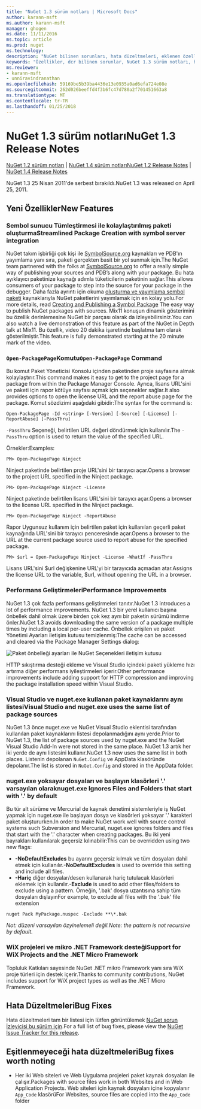 ```yaml
---
title: "NuGet 1.3 sürüm notları | Microsoft Docs"
author: karann-msft
ms.author: karann-msft
manager: ghogen
ms.date: 11/11/2016
ms.topic: article
ms.prod: nuget
ms.technology: 
description: "NuGet bilinen sorunları, hata düzeltmeleri, eklenen özellikleri ve dcr dahil olmak üzere 1.3 için sürüm notları."
keywords: "Özellikler, dcr bilinen sorunlar, NuGet 1.3 sürüm notları, hata düzeltmeleri eklendi"
ms.reviewer:
- karann-msft
- unniravindranathan
ms.openlocfilehash: 59169be5b39ba4436e13e0935a0ad6efa724e08e
ms.sourcegitcommit: 262d026beeffd4f3b6fc47d780a2f701451663a8
ms.translationtype: MT
ms.contentlocale: tr-TR
ms.lasthandoff: 01/25/2018
---
```

# <a name="nuget-13-release-notes"></a><span data-ttu-id="59b67-104">NuGet 1.3 sürüm notları</span><span class="sxs-lookup"><span data-stu-id="59b67-104">NuGet 1.3 Release Notes</span></span>

<span data-ttu-id="59b67-105">[NuGet 1.2 sürüm notları](../release-notes/nuget-1.2.md) | [NuGet 1.4 sürüm notları](../release-notes/nuget-1.4.md)</span><span class="sxs-lookup"><span data-stu-id="59b67-105">[NuGet 1.2 Release Notes](../release-notes/nuget-1.2.md) | [NuGet 1.4 Release Notes](../release-notes/nuget-1.4.md)</span></span>

<span data-ttu-id="59b67-106">NuGet 1.3 25 Nisan 2011'de serbest bırakıldı.</span><span class="sxs-lookup"><span data-stu-id="59b67-106">NuGet 1.3 was released on April 25, 2011.</span></span>

## <a name="new-features"></a><span data-ttu-id="59b67-107">Yeni Özellikler</span><span class="sxs-lookup"><span data-stu-id="59b67-107">New Features</span></span>

### <a name="streamlined-package-creation-with-symbol-server-integration"></a><span data-ttu-id="59b67-108">Sembol sunucu Tümleştirmesi ile kolaylaştırılmış paketi oluşturma</span><span class="sxs-lookup"><span data-stu-id="59b67-108">Streamlined Package Creation with symbol server integration</span></span>

<span data-ttu-id="59b67-109">NuGet takım işbirliği çok kişi ile [SymbolSource.org](http://www.symbolsource.org/) kaynakları ve PDB'ın yayımlama yanı sıra, paketi gerçekten basit bir yol sunmak için.</span><span class="sxs-lookup"><span data-stu-id="59b67-109">The NuGet team partnered with the folks at [SymbolSource.org](http://www.symbolsource.org/) to offer a really simple way of publishing your sources and PDB’s along with your package.</span></span> <span data-ttu-id="59b67-110">Bu hata ayıklayıcı paketinize kaynağı adımla tüketicilerin paketinin sağlar.</span><span class="sxs-lookup"><span data-stu-id="59b67-110">This allows consumers of your package to step into the source for your package in the debugger.</span></span> <span data-ttu-id="59b67-111">Daha fazla ayrıntı için okuma [oluşturma ve yayımlama sembol paketi](../create-packages/symbol-packages.md) kaynaklarıyla NuGet paketlerini yayımlamak için en kolay yolu.</span><span class="sxs-lookup"><span data-stu-id="59b67-111">For more details, read [Creating and Publishing a Symbol Package](../create-packages/symbol-packages.md) The easy way to publish NuGet packages with sources.</span></span> <span data-ttu-id="59b67-112">Mix11 konuşun dinamik gösterimini bu özellik derinlemesine NuGet bir parçası olarak da izleyebilirsiniz.</span><span class="sxs-lookup"><span data-stu-id="59b67-112">You can also watch a live demonstration of this feature as part of the NuGet in Depth talk at Mix11.</span></span> <span data-ttu-id="59b67-113">Bu özellik, video 20 dakika işaretinde başlatma tam olarak gösterilmiştir.</span><span class="sxs-lookup"><span data-stu-id="59b67-113">This feature is fully demonstrated starting at the 20 minute mark of the video.</span></span>

### <a name="open-packagepage-command"></a><span data-ttu-id="59b67-114">`Open-PackagePage`Komutu</span><span class="sxs-lookup"><span data-stu-id="59b67-114">`Open-PackagePage` Command</span></span>

<span data-ttu-id="59b67-115">Bu komut Paket Yöneticisi Konsolu içinden paketinden proje sayfasına almak kolaylaştırır.</span><span class="sxs-lookup"><span data-stu-id="59b67-115">This command makes it easy to get to the project page for a package from within the Package Manager Console.</span></span> <span data-ttu-id="59b67-116">Ayrıca, lisans URL'sini ve paketi için rapor kötüye sayfası açmak için seçenekler sağlar.</span><span class="sxs-lookup"><span data-stu-id="59b67-116">It also provides options to open the license URL and the report abuse page for the package.</span></span>
<span data-ttu-id="59b67-117">Komut sözdizimi aşağıdaki gibidir:</span><span class="sxs-lookup"><span data-stu-id="59b67-117">The syntax for the command is:</span></span>

    Open-PackagePage -Id <string> [-Version] [-Source] [-License] [-ReportAbuse] [-PassThru]

<span data-ttu-id="59b67-118">`-PassThru` Seçeneği, belirtilen URL değeri döndürmek için kullanılır.</span><span class="sxs-lookup"><span data-stu-id="59b67-118">The `-PassThru` option is used to return the value of the specified URL.</span></span>

<span data-ttu-id="59b67-119">Örnekler:</span><span class="sxs-lookup"><span data-stu-id="59b67-119">Examples:</span></span>

    PM> Open-PackagePage Ninject

<span data-ttu-id="59b67-120">Ninject paketinde belirtilen proje URL'sini bir tarayıcı açar.</span><span class="sxs-lookup"><span data-stu-id="59b67-120">Opens a browser to the project URL specified in the Ninject package.</span></span>

    PM> Open-PackagePage Ninject -License

<span data-ttu-id="59b67-121">Ninject paketinde belirtilen lisans URL'sini bir tarayıcı açar.</span><span class="sxs-lookup"><span data-stu-id="59b67-121">Opens a browser to the license URL specified in the Ninject package.</span></span>

    PM> Open-PackagePage Ninject -ReportAbuse

<span data-ttu-id="59b67-122">Rapor Uygunsuz kullanım için belirtilen paket için kullanılan geçerli paket kaynağında URL'sini bir tarayıcı penceresinde açar.</span><span class="sxs-lookup"><span data-stu-id="59b67-122">Opens a browser to the URL at the current package source used to report abuse for the specified package.</span></span>

    PM> $url = Open-PackagePage Ninject -License -WhatIf -PassThru

<span data-ttu-id="59b67-123">Lisans URL'sini $url değişkenine URL'yi bir tarayıcıda açmadan atar.</span><span class="sxs-lookup"><span data-stu-id="59b67-123">Assigns the license URL to the variable, $url, without opening the URL in a browser.</span></span>

### <a name="performance-improvements"></a><span data-ttu-id="59b67-124">Performans Geliştirmeleri</span><span class="sxs-lookup"><span data-stu-id="59b67-124">Performance Improvements</span></span>

<span data-ttu-id="59b67-125">NuGet 1.3 çok fazla performans geliştirmeleri tanıtır.</span><span class="sxs-lookup"><span data-stu-id="59b67-125">NuGet 1.3 introduces a lot of performance improvements.</span></span> <span data-ttu-id="59b67-126">NuGet 1.3 bir yerel kullanıcı başına önbellek dahil olmak üzere birden çok kez aynı bir paketin sürümü indirme önler.</span><span class="sxs-lookup"><span data-stu-id="59b67-126">NuGet 1.3 avoids downloading the same version of a package multiple times by including a local per-user cache.</span></span> <span data-ttu-id="59b67-127">Önbellek erişilen ve paket Yönetimi Ayarları iletişim kutusu temizlenmiş:</span><span class="sxs-lookup"><span data-stu-id="59b67-127">The cache can be accessed and cleared via the Package Manager Settings dialog:</span></span>

![Paket önbelleği ayarları ile NuGet Seçenekleri iletişim kutusu](./media/nuget-options.png)

<span data-ttu-id="59b67-129">HTTP sıkıştırma desteği ekleme ve Visual Studio içindeki paketi yükleme hızı artırma diğer performans iyileştirmeleri içerir.</span><span class="sxs-lookup"><span data-stu-id="59b67-129">Other performance improvements include adding support for HTTP compression and improving the package installation speed within Visual Studio.</span></span>

### <a name="visual-studio-and-nugetexe-uses-the-same-list-of-package-sources"></a><span data-ttu-id="59b67-130">Visual Studio ve nuget.exe kullanan paket kaynaklarını aynı listesi</span><span class="sxs-lookup"><span data-stu-id="59b67-130">Visual Studio and nuget.exe uses the same list of package sources</span></span>

<span data-ttu-id="59b67-131">NuGet 1.3 önce nuget.exe ve NuGet Visual Studio eklentisi tarafından kullanılan paket kaynaklarını listesi depolanmadığını aynı yerde.</span><span class="sxs-lookup"><span data-stu-id="59b67-131">Prior to NuGet 1.3, the list of package sources used by nuget.exe and the NuGet Visual Studio Add-In were not stored in the same place.</span></span> <span data-ttu-id="59b67-132">NuGet 1.3 artık her iki yerde de aynı listesini kullanır.</span><span class="sxs-lookup"><span data-stu-id="59b67-132">NuGet 1.3 now uses the same list in both places.</span></span> <span data-ttu-id="59b67-133">Listenin depolanan `NuGet.Config` ve AppData klasöründe depolanır.</span><span class="sxs-lookup"><span data-stu-id="59b67-133">The list is stored in `NuGet.Config` and stored in the AppData folder.</span></span>

### <a name="nugetexe-ignores-files-and-folders-that-start-with--by-default"></a><span data-ttu-id="59b67-134">nuget.exe yoksayar dosyaları ve başlayın klasörleri '.' varsayılan olarak</span><span class="sxs-lookup"><span data-stu-id="59b67-134">nuget.exe Ignores Files and Folders that start with '.' by default</span></span>

<span data-ttu-id="59b67-135">Bu tür alt sürüme ve Mercurial de kaynak denetimi sistemleriyle iş NuGet yapmak için nuget.exe ile başlayan dosya ve klasörleri yoksayar '.' karakteri paket oluştururken.</span><span class="sxs-lookup"><span data-stu-id="59b67-135">In order to make NuGet work well with source control systems such Subversion and Mercurial, nuget.exe ignores folders and files that start with the '.' character when creating packages.</span></span> <span data-ttu-id="59b67-136">Bu iki yeni bayrakları kullanılarak geçersiz kılınabilir:</span><span class="sxs-lookup"><span data-stu-id="59b67-136">This can be overridden using two new flags:</span></span>

* <span data-ttu-id="59b67-137">__-NoDefaultExcludes__ bu ayarını geçersiz kılmak ve tüm dosyaları dahil etmek için kullanılır.</span><span class="sxs-lookup"><span data-stu-id="59b67-137">__-NoDefaultExcludes__ is used to override this setting and include all files.</span></span>
* <span data-ttu-id="59b67-138">__-Hariç__ diğer dosyalar/desen kullanarak hariç tutulacak klasörleri eklemek için kullanılır.</span><span class="sxs-lookup"><span data-stu-id="59b67-138">__-Exclude__ is used to add other files/folders to exclude using a pattern.</span></span> <span data-ttu-id="59b67-139">Örneğin, '.bak' dosya uzantısına sahip tüm dosyaları dışlayın</span><span class="sxs-lookup"><span data-stu-id="59b67-139">For example, to exclude all files with the '.bak' file extension</span></span>

```
nuget Pack MyPackage.nuspec -Exclude **\*.bak
```  

<span data-ttu-id="59b67-140">_Not: düzeni varsayılan özyinelemeli değil._</span><span class="sxs-lookup"><span data-stu-id="59b67-140">_Note: the pattern is not recursive by default._</span></span>

### <a name="support-for-wix-projects-and-the-net-micro-framework"></a><span data-ttu-id="59b67-141">WiX projeleri ve mikro .NET Framework desteği</span><span class="sxs-lookup"><span data-stu-id="59b67-141">Support for WiX Projects and the .NET Micro Framework</span></span>

<span data-ttu-id="59b67-142">Topluluk Katkıları sayesinde NuGet .NET mikro Framework yanı sıra WiX proje türleri için destek içerir.</span><span class="sxs-lookup"><span data-stu-id="59b67-142">Thanks to community contributions, NuGet includes support for WiX project types as well as the .NET Micro Framework.</span></span>

## <a name="bug-fixes"></a><span data-ttu-id="59b67-143">Hata Düzeltmeleri</span><span class="sxs-lookup"><span data-stu-id="59b67-143">Bug Fixes</span></span>

<span data-ttu-id="59b67-144">Hata düzeltmeleri tam bir listesi için lütfen görüntülemek [NuGet sorun İzleyicisi bu sürüm için](http://nuget.codeplex.com/workitem/list/advanced?keyword=&status=All&type=All&priority=All&release=NuGet%201.3&assignedTo=All&component=All&sortField=LastUpdatedDate&sortDirection=Descending&page=0).</span><span class="sxs-lookup"><span data-stu-id="59b67-144">For a full list of bug fixes, please view the [NuGet Issue Tracker for this release](http://nuget.codeplex.com/workitem/list/advanced?keyword=&status=All&type=All&priority=All&release=NuGet%201.3&assignedTo=All&component=All&sortField=LastUpdatedDate&sortDirection=Descending&page=0).</span></span>

## <a name="bug-fixes-worth-noting"></a><span data-ttu-id="59b67-145">Eşitlenmeyeceği hata düzeltmeleri</span><span class="sxs-lookup"><span data-stu-id="59b67-145">Bug fixes worth noting</span></span>

* <span data-ttu-id="59b67-146">Her iki Web siteleri ve Web Uygulama projeleri paket kaynak dosyaları ile çalışır.</span><span class="sxs-lookup"><span data-stu-id="59b67-146">Packages with source files work in both Websites and in Web Application Projects.</span></span>
<span data-ttu-id="59b67-147">Web siteleri için kaynak dosyaları içine kopyalanır `App_Code` klasörü</span><span class="sxs-lookup"><span data-stu-id="59b67-147">For Websites, source files are copied into the `App_Code` folder</span></span>
